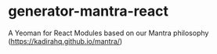 # generator-mantra-react
A Yeoman for React Modules based on our Mantra philosophy (https://kadirahq.github.io/mantra/)
